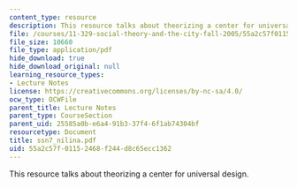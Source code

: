 ```yaml
---
content_type: resource
description: This resource talks about theorizing a center for universal design.
file: /courses/11-329-social-theory-and-the-city-fall-2005/55a2c57f01152468f244d8c65ecc1362_ssn7_nilina.pdf
file_size: 10660
file_type: application/pdf
hide_download: true
hide_download_original: null
learning_resource_types:
- Lecture Notes
license: https://creativecommons.org/licenses/by-nc-sa/4.0/
ocw_type: OCWFile
parent_title: Lecture Notes
parent_type: CourseSection
parent_uid: 25585a0b-e6a4-91b3-37f4-6f1ab74304bf
resourcetype: Document
title: ssn7_nilina.pdf
uid: 55a2c57f-0115-2468-f244-d8c65ecc1362
---
```

This resource talks about theorizing a center for universal design.